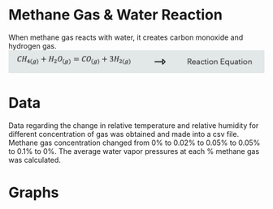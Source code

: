 # Methane Gas & Water Reaction
When methane gas reacts with water, it creates carbon monoxide and hydrogen gas.
![Image](/equation/Chemical_Reaction.png)

# Data
Data regarding the change in relative temperature and relative humidity for different concentration of gas was obtained and made into a csv file. Methane gas  concentration changed from 0% to 0.02% to 0.05% to 0.05% to 0.1% to 0%. The average water vapor pressures at each % methane gas was calculated. 

# Graphs 
